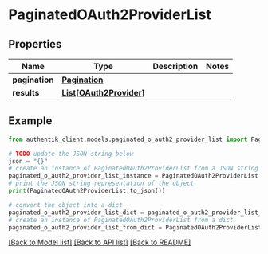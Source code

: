# PaginatedOAuth2ProviderList


## Properties

Name | Type | Description | Notes
------------ | ------------- | ------------- | -------------
**pagination** | [**Pagination**](Pagination.md) |  | 
**results** | [**List[OAuth2Provider]**](OAuth2Provider.md) |  | 

## Example

```python
from authentik_client.models.paginated_o_auth2_provider_list import PaginatedOAuth2ProviderList

# TODO update the JSON string below
json = "{}"
# create an instance of PaginatedOAuth2ProviderList from a JSON string
paginated_o_auth2_provider_list_instance = PaginatedOAuth2ProviderList.from_json(json)
# print the JSON string representation of the object
print(PaginatedOAuth2ProviderList.to_json())

# convert the object into a dict
paginated_o_auth2_provider_list_dict = paginated_o_auth2_provider_list_instance.to_dict()
# create an instance of PaginatedOAuth2ProviderList from a dict
paginated_o_auth2_provider_list_from_dict = PaginatedOAuth2ProviderList.from_dict(paginated_o_auth2_provider_list_dict)
```
[[Back to Model list]](../README.md#documentation-for-models) [[Back to API list]](../README.md#documentation-for-api-endpoints) [[Back to README]](../README.md)


